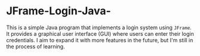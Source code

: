 # JFrame-Login-Java-
This is a simple Java program that implements a login system using `JFrame`. It provides a graphical user interface (GUI) where users can enter their login credentials. I aim to expand it with more features in the future, but I'm still in the process of learning.








